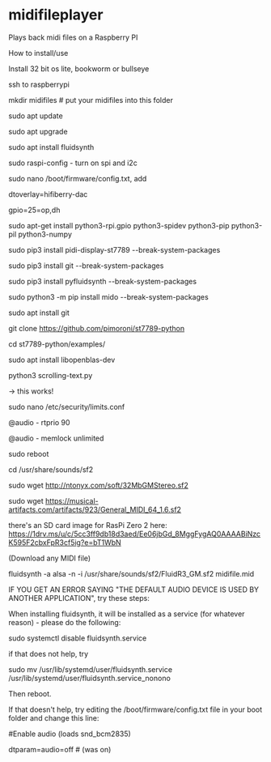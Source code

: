 # midifileplayer
Plays back midi files on a Raspberry PI


How to install/use

Install 32 bit os lite, bookworm or bullseye

ssh to raspberrypi

mkdir midifiles   # put your midifiles into this folder

sudo apt update

sudo apt upgrade

sudo apt install fluidsynth

sudo raspi-config  - turn on spi and i2c

sudo nano /boot/firmware/config.txt, add


dtoverlay=hifiberry-dac

gpio=25=op,dh

sudo apt-get install python3-rpi.gpio python3-spidev python3-pip python3-pil python3-numpy

sudo pip3 install pidi-display-st7789 --break-system-packages

sudo pip3 install git --break-system-packages

sudo pip3 install pyfluidsynth --break-system-packages

sudo python3 -m pip install mido --break-system-packages

sudo apt install git

git clone  https://github.com/pimoroni/st7789-python

cd st7789-python/examples/

sudo apt install libopenblas-dev

python3 scrolling-text.py


-> this works!


sudo nano /etc/security/limits.conf

@audio - rtprio 90 

@audio - memlock unlimited

sudo reboot


cd /usr/share/sounds/sf2

sudo wget http://ntonyx.com/soft/32MbGMStereo.sf2

sudo wget https://musical-artifacts.com/artifacts/923/General_MIDI_64_1.6.sf2


there's an SD card image for RasPi Zero 2 here: https://1drv.ms/u/c/5cc3ff9db18d3aed/Ee06jbGd_8MggFygAQ0AAAABiNzcK595F2cbxFpR3cf5ig?e=bT1WbN


(Download any MIDI file)


fluidsynth -a alsa -n -i /usr/share/sounds/sf2/FluidR3_GM.sf2 midifile.mid


IF YOU GET AN ERROR SAYING "THE DEFAULT AUDIO DEVICE IS USED BY ANOTHER APPLICATION", try these steps:

When installing fluidsynth, it will be installed as a service (for whatever reason) - please do the following:

sudo systemctl disable fluidsynth.service

if that does not help, try


sudo mv /usr/lib/systemd/user/fluidsynth.service /usr/lib/systemd/user/fluidsynth.service_nonono


Then reboot.

If that doesn't help, try editing the /boot/firmware/config.txt file in your boot folder and change this line:


#Enable audio (loads snd_bcm2835)

dtparam=audio=off    # (was on)

